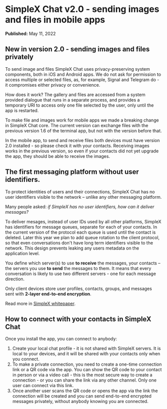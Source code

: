 # SimpleX Chat v2.0 - sending images and files in mobile apps

**Published:** May 11, 2022

## New in version 2.0 - sending images and files privately

To send image and files SimpleX Chat uses privacy-preserving system components, both in iOS and Android apps. We do not ask for permission to access multiple or selected files, as, for example, Signal and Telegram do - it compromises either privacy or convenience.

How does it work? The gallery and files are accessed from a system provided dialogue that runs in a separate process, and provides a temporary URI to access only one file selected by the user, only until the app is restarted.

To make file and images work for mobile apps we made a breaking change in SimpleX Chat core. The current version can exchange files with the previous version 1.6 of the terminal app, but not with the version before that.

In the mobile app, to send and receive files both devices must have version 2.0 installed - so please check it with your contacts. Receiving images works in the previous version, so even if your contacts did not yet upgrade the app, they should be able to receive the images.

## The first messaging platform without user identifiers.

To protect identities of users and their connections, SimpleX Chat has no user identifiers visible to the network – unlike any other messaging platform.

Many people asked: _if SimpleX has no user identifiers, how can it deliver messages?_

To deliver mesages, instead of user IDs used by all other platforms, SimpleX has identifiers for message queues, separate for each of your contacts. In the current version of the protocol each queue is used until the contact is deleted. Later this year we plan to add queue rotation to the client protocol, so that even conversations don't have long term identifiers visible to the network. This design prevents leaking any users metadata on the application level.

You define which server(s) to use **to receive** the messages, your contacts – the servers you use **to send** the messages to them. It means that every conversation is likely to use two different servers - one for each message direction.

Only client devices store user profiles, contacts, groups, and messages sent with **2-layer end-to-end encryption**.

Read more in [SimpleX whitepaper](https://github.com/simplex-chat/simplexmq/blob/master/protocol/overview-tjr.md).

## How to connect with your contacts in SimpleX Chat

Once you install the app, you can connect to anybody:

1. Create your local chat profile - it is not shared with SimpleX servers. It is local to your devices, and it will be shared with your contacts only when you connect.
2. To make a private connection, you need to create a one-time connection link or a QR code via the app. You can show the QR code to your contact in person or via a video call - this is the most secure way to create a connection - or you can share the link via any other channel. Only one user can connect via this link.
3. Once another user scans the QR code or opens the app via the link the connection will be created and you can send end-to-end encrypted messages privately, without anybody knowing you are connected.
